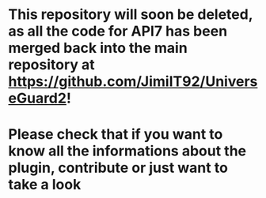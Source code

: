 # This repository will soon be deleted, as all the code for API7 has been merged back into the main repository at https://github.com/JimiIT92/UniverseGuard2!
# Please check that if you want to know all the informations about the plugin, contribute or just want to take a look
